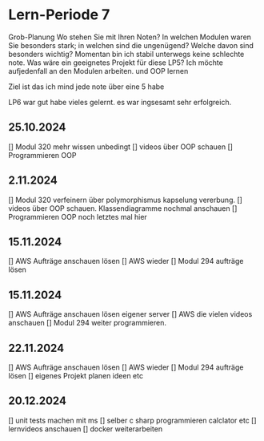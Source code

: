 # Lern-Periode 7

Grob-Planung
Wo stehen Sie mit Ihren Noten? In welchen Modulen waren Sie besonders stark; in welchen sind die ungenügend? Welche davon sind besonders wichtig? Momentan bin ich stabil unterwegs keine schlechte note.
Was wäre ein geeignetes Projekt für diese LP5? Ich möchte aufjedenfall an den Modulen arbeiten. und OOP lernen

Ziel ist das ich mind jede note über eine 5 habe


LP6 war gut habe vieles gelernt. es war ingsesamt sehr erfolgreich.

## 25.10.2024
[] Modul 320 mehr wissen unbedingt
[] videos über OOP schauen
[] Programmieren OOP


## 2.11.2024
[] Modul 320 verfeinern über polymorphismus kapselung vererbung.
[] videos über OOP schauen. Klassendiagramme nochmal anschauen
[] Programmieren OOP noch letztes mal hier



## 15.11.2024
[] AWS Aufträge anschauen lösen
[] AWS wieder
[] Modul 294 aufträge lösen




## 15.11.2024
[] AWS Aufträge anschauen lösen eigener server
[] AWS die vielen videos anschauen
[] Modul 294 weiter programmieren.



## 22.11.2024
[] AWS Aufträge anschauen lösen
[] AWS wieder
[] Modul 294 aufträge lösen
[] eigenes Projekt planen ideen etc


## 20.12.2024
[] unit tests machen mit ms
[] selber c sharp programmieren calclator etc
[] lernvideos anschauen
[] docker weiterarbeiten

